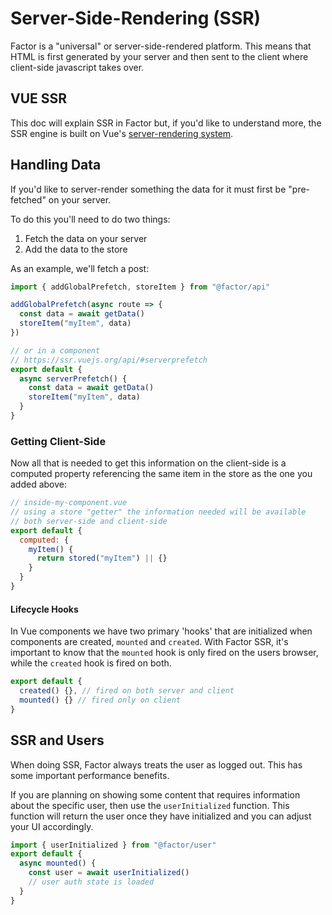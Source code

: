 # Server-Side-Rendering (SSR)

Factor is a "universal" or server-side-rendered platform. This means that HTML is first generated by your server and then sent to the client where client-side javascript takes over.

## VUE SSR

This doc will explain SSR in Factor but, if you'd like to understand more, the SSR engine is built on Vue's [server-rendering system](https://ssr.vuejs.org).

## Handling Data

If you'd like to server-render something the data for it must first be "pre-fetched" on your server.

To do this you'll need to do two things:

1. Fetch the data on your server
2. Add the data to the store

As an example, we'll fetch a post:

```js
import { addGlobalPrefetch, storeItem } from "@factor/api"

addGlobalPrefetch(async route => {
  const data = await getData()
  storeItem("myItem", data)
})

// or in a component
// https://ssr.vuejs.org/api/#serverprefetch
export default {
  async serverPrefetch() {
    const data = await getData()
    storeItem("myItem", data)
  }
}
```

### Getting Client-Side

Now all that is needed to get this information on the client-side is a computed property referencing the same item in the store as the one you added above:

```js
// inside-my-component.vue
// using a store "getter" the information needed will be available
// both server-side and client-side
export default {
  computed: {
    myItem() {
      return stored("myItem") || {}
    }
  }
}
```

#### Lifecycle Hooks

In Vue components we have two primary 'hooks' that are initialized when components are created, `mounted` and `created`. With Factor SSR, it's important to know that the `mounted` hook is only fired on the users browser, while the `created` hook is fired on both.

```javascript
export default {
  created() {}, // fired on both server and client
  mounted() {} // fired only on client
}
```

## SSR and Users

When doing SSR, Factor always treats the user as logged out. This has some important performance benefits.

If you are planning on showing some content that requires information about the specific user, then use the `userInitialized` function. This function will return the user once they have initialized and you can adjust your UI accordingly.

```javascript
import { userInitialized } from "@factor/user"
export default {
  async mounted() {
    const user = await userInitialized()
    // user auth state is loaded
  }
}
```

